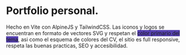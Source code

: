 # Portfolio personal.

Hecho en Vite con AlpineJS y TailwindCSS. Las iconos y logos se encuentran en formato de vectores SVG y respetan el <span style="background-color:#5540af">color primario del tema</span>, asi como el esquema de colores del CV, el sitio es full responsive, respeta las buenas practicas, SEO y accesibilidad.  
